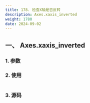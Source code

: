 ```yaml
---
title: 178. 检查X轴是否反转
description: Axes.xaxis_inverted
weight: 1780
date: 2024-09-02
---
```

<style>
th, td {
  border: 1px solid rgb(190, 190, 190);
}
</style>


## 一、 Axes.xaxis_inverted


### 1. 参数




### 2. 使用



```python


```


### 3. 源码
```python

```




